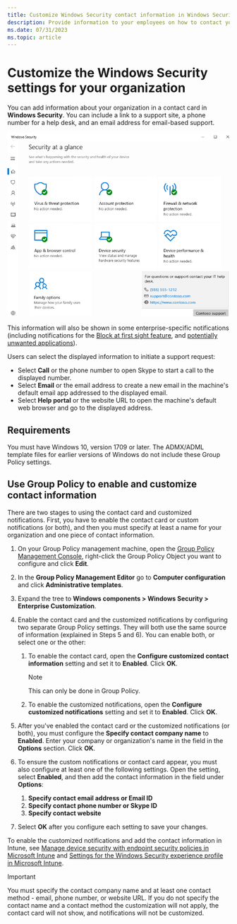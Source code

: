 ```yaml
---
title: Customize Windows Security contact information in Windows Security
description: Provide information to your employees on how to contact your IT department when a security issue occurs
ms.date: 07/31/2023
ms.topic: article
---
```


# Customize the Windows Security settings for your organization

You can add information about your organization in a contact card in **Windows Security**. You can include a link to a support site, a phone number for a help desk, and an email address for email-based support.

![The Windows Security custom fly-out.](images/security-center-custom-flyout.png)

This information will also be shown in some enterprise-specific notifications (including notifications for the [Block at first sight feature](/microsoft-365/security/defender-endpoint/configure-block-at-first-sight-microsoft-defender-antivirus), and [potentially unwanted applications](/microsoft-365/security/defender-endpoint/detect-block-potentially-unwanted-apps-microsoft-defender-antivirus)).

Users can select the displayed information to initiate a support request:

- Select **Call** or the phone number to open Skype to start a call to the displayed number.
- Select **Email** or the email address to create a new email in the machine's default email app addressed to the displayed email.
- Select **Help portal** or the website URL to open the machine's default web browser and go to the displayed address.

## Requirements

You must have Windows 10, version 1709 or later. The ADMX/ADML template files for earlier versions of Windows do not include these Group Policy settings.

## Use Group Policy to enable and customize contact information

There are two stages to using the contact card and customized notifications. First, you have to enable the contact card or custom notifications (or both), and then you must specify at least a name for your organization and one piece of contact information.

1. On your Group Policy management machine, open the [Group Policy Management Console](/previous-versions/windows/it-pro/windows-server-2008-R2-and-2008/cc731212(v=ws.11)), right-click the Group Policy Object you want to configure and click **Edit**.
2. In the **Group Policy Management Editor** go to **Computer configuration** and click **Administrative templates**.
3. Expand the tree to **Windows components > Windows Security > Enterprise Customization**.
4. Enable the contact card and the customized notifications by configuring two separate Group Policy settings. They will both use the same source of information (explained in Steps 5 and 6). You can enable both, or select one or the other:

    1. To enable the contact card, open the **Configure customized contact information** setting and set it to **Enabled**. Click **OK**.

        > [!NOTE]
        > This can only be done in Group Policy.

    2. To enable the customized notifications, open the **Configure customized notifications** setting and set it to **Enabled**. Click **OK**.

5. After you've enabled the contact card or the customized notifications (or both), you must configure the **Specify contact company name** to **Enabled**. Enter your company or organization's name in the field in the **Options** section. Click **OK**.
6. To ensure the custom notifications or contact card appear, you must also configure at least one of the following settings. Open the setting, select **Enabled**, and then add the contact information in the field under **Options**:

    1. **Specify contact email address or Email ID**
    2. **Specify contact phone number or Skype ID**
    3. **Specify contact website**

7. Select **OK** after you configure each setting to save your changes.

To enable the customized notifications and add the contact information in Intune, see [Manage device security with endpoint security policies in Microsoft Intune](/mem/intune/protect/endpoint-security-policy) and [Settings for the Windows Security experience profile in Microsoft Intune](/mem/intune/protect/antivirus-security-experience-windows-settings).

> [!IMPORTANT]
> You must specify the contact company name and at least one contact method - email, phone number, or website URL. If you do not specify the contact name and a contact method the customization will not apply, the contact card will not show, and notifications will not be customized.
